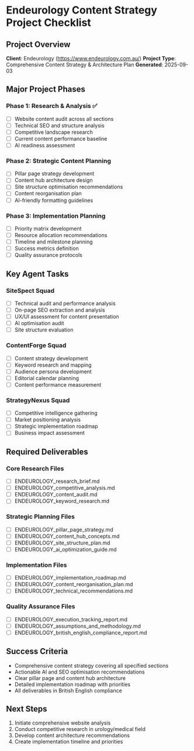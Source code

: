 # Endeurology Content Strategy Project Checklist

## Project Overview
**Client**: Endeurology (https://www.endeurology.com.au/)
**Project Type**: Comprehensive Content Strategy & Architecture Plan
**Generated**: 2025-09-03

## Major Project Phases

### Phase 1: Research & Analysis ✅
- [ ] Website content audit across all sections
- [ ] Technical SEO and structure analysis
- [ ] Competitive landscape research
- [ ] Current content performance baseline
- [ ] AI readiness assessment

### Phase 2: Strategic Content Planning
- [ ] Pillar page strategy development
- [ ] Content hub architecture design
- [ ] Site structure optimisation recommendations
- [ ] Content reorganisation plan
- [ ] AI-friendly formatting guidelines

### Phase 3: Implementation Planning
- [ ] Priority matrix development
- [ ] Resource allocation recommendations
- [ ] Timeline and milestone planning
- [ ] Success metrics definition
- [ ] Quality assurance protocols

## Key Agent Tasks

### SiteSpect Squad
- [ ] Technical audit and performance analysis
- [ ] On-page SEO extraction and analysis
- [ ] UX/UI assessment for content presentation
- [ ] AI optimisation audit
- [ ] Site structure evaluation

### ContentForge Squad
- [ ] Content strategy development
- [ ] Keyword research and mapping
- [ ] Audience persona development
- [ ] Editorial calendar planning
- [ ] Content performance measurement

### StrategyNexus Squad
- [ ] Competitive intelligence gathering
- [ ] Market positioning analysis
- [ ] Strategic implementation roadmap
- [ ] Business impact assessment

## Required Deliverables

### Core Research Files
- [ ] ENDEUROLOGY_research_brief.md
- [ ] ENDEUROLOGY_competitive_analysis.md
- [ ] ENDEUROLOGY_content_audit.md
- [ ] ENDEUROLOGY_keyword_research.md

### Strategic Planning Files
- [ ] ENDEUROLOGY_pillar_page_strategy.md
- [ ] ENDEUROLOGY_content_hub_concepts.md
- [ ] ENDEUROLOGY_site_structure_plan.md
- [ ] ENDEUROLOGY_ai_optimization_guide.md

### Implementation Files
- [ ] ENDEUROLOGY_implementation_roadmap.md
- [ ] ENDEUROLOGY_content_reorganisation_plan.md
- [ ] ENDEUROLOGY_technical_recommendations.md

### Quality Assurance Files
- [ ] ENDEUROLOGY_execution_tracking_report.md
- [ ] ENDEUROLOGY_assumptions_and_methodology.md
- [ ] ENDEUROLOGY_british_english_compliance_report.md

## Success Criteria
- Comprehensive content strategy covering all specified sections
- Actionable AI and SEO optimisation recommendations
- Clear pillar page and content hub architecture
- Detailed implementation roadmap with priorities
- All deliverables in British English compliance

## Next Steps
1. Initiate comprehensive website analysis
2. Conduct competitive research in urology/medical field
3. Develop content architecture recommendations
4. Create implementation timeline and priorities